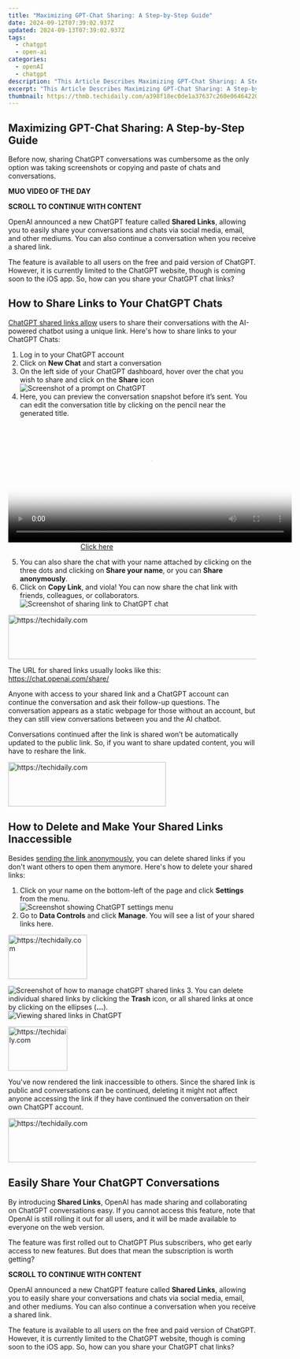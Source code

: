 ```yaml
---
title: "Maximizing GPT-Chat Sharing: A Step-by-Step Guide"
date: 2024-09-12T07:39:02.937Z
updated: 2024-09-13T07:39:02.937Z
tags:
  - chatgpt
  - open-ai
categories:
  - openAI
  - chatgpt
description: "This Article Describes Maximizing GPT-Chat Sharing: A Step-by-Step Guide"
excerpt: "This Article Describes Maximizing GPT-Chat Sharing: A Step-by-Step Guide"
thumbnail: https://thmb.techidaily.com/a398f18ec0de1a37637c260e06464220af2d995e8ad26b4b76b8430c1741deb5.jpg
---
```


## Maximizing GPT-Chat Sharing: A Step-by-Step Guide

 Before now, sharing ChatGPT conversations was cumbersome as the only option was taking screenshots or copying and paste of chats and conversations.

**MUO VIDEO OF THE DAY**

**SCROLL TO CONTINUE WITH CONTENT**

 OpenAI announced a new ChatGPT feature called **Shared Links**, allowing you to easily share your conversations and chats via social media, email, and other mediums. You can also continue a conversation when you receive a shared link.

 The feature is available to all users on the free and paid version of ChatGPT. However, it is currently limited to the ChatGPT website, though is coming soon to the iOS app. So, how can you share your ChatGPT chat links?

## How to Share Links to Your ChatGPT Chats

[ChatGPT shared links allow](http://www.makeuseof.com/what-are-chatgpt-shared-links-how-do-they-work/) users to share their conversations with the AI-powered chatbot using a unique link. Here's how to share links to your ChatGPT Chats:

1. Log in to your ChatGPT account
2. Click on **New Chat** and start a conversation
3. On the left side of your ChatGPT dashboard, hover over the chat you wish to share and click on the **Share** icon  
![Screenshot of a prompt on ChatGPT](https://static1.makeuseofimages.com/wordpress/wp-content/uploads/2023/06/screenshot-2023-06-04-170116.jpg)
4. Here, you can preview the conversation snapshot before it’s sent. You can edit the conversation title by clicking on the pencil near the generated title.

<!-- affiliate ads begin -->
<span id="1993645">
					<video width="576" height="240" style="cursor:pointer"
           poster="//a.impactradius-go.com/display-clicktoplayimage/1993645.png"
           onclick="if(!this.playClicked){this.play();this.setAttribute('controls',true);this.playClicked=true;}">
	   <source src="//a.impactradius-go.com/display-ad/22993-1993645">
	   <img src="//a.impactradius-go.com/display-clicktoplayimage/1993645.png" style="border: none; height: 100%; width: 100%; object-fit: contain">
	</video>
	<div style="width:360px;text-align:center"><a href="javascript:window.open(decodeURIComponent('https%3A%2F%2Fhomestyler.sjv.io%2Fc%2F5597632%2F1993645%2F22993'), '_blank');void(0);">Click here</a></div>
</span>
<img height="0" width="0" src="https://imp.pxf.io/i/5597632/1993645/22993" style="position:absolute;visibility:hidden;" border="0" />
<!-- affiliate ads end -->

5. You can also share the chat with your name attached by clicking on the three dots and clicking on **Share your name**, or you can **Share anonymously**.
6. Click on **Copy Link**, and viola! You can now share the chat link with friends, colleagues, or collaborators.  
![Screenshot of sharing link to ChatGPT chat](https://static1.makeuseofimages.com/wordpress/wp-content/uploads/2023/06/screenshot-2023-06-04-170348.jpg)

<!-- affiliate ads begin -->
<a href="https://ephamedtechinc.pxf.io/c/5597632/2137228/26400" target="_top" id="2137228">
  <img src="//a.impactradius-go.com/display-ad/26400-2137228" border="0" alt="https://techidaily.com" width="728" height="90"/>
</a>
<img height="0" width="0" src="https://ephamedtechinc.pxf.io/i/5597632/2137228/26400" style="position:absolute;visibility:hidden;" border="0" />
<!-- affiliate ads end -->

 The URL for shared links usually looks like this: <https://chat.openai.com/share/><conversation-ID>

 Anyone with access to your shared link and a ChatGPT account can continue the conversation and ask their follow-up questions. The conversation appears as a static webpage for those without an account, but they can still view conversations between you and the AI chatbot.

 Conversations continued after the link is shared won’t be automatically updated to the public link. So, if you want to share updated content, you will have to reshare the link.

<!-- affiliate ads begin -->
<a href="https://aligracehair.sjv.io/c/5597632/2115947/19272" target="_top" id="2115947">
  <img src="//a.impactradius-go.com/display-ad/19272-2115947" border="0" alt="https://techidaily.com" width="320" height="90"/>
</a>
<img height="0" width="0" src="https://aligracehair.sjv.io/i/5597632/2115947/19272" style="position:absolute;visibility:hidden;" border="0" />
<!-- affiliate ads end -->

## How to Delete and Make Your Shared Links Inaccessible

 Besides [sending the link anonymously](https://www.makeuseof.com/tag/how-to-send-completely-anonymous-emails/), you can delete shared links if you don't want others to open them anymore. Here's how to delete your shared links:

1. Click on your name on the bottom-left of the page and click **Settings** from the menu.  
![Screenshot showing ChatGPT settings menu](https://static1.makeuseofimages.com/wordpress/wp-content/uploads/2023/06/screenshot-2023-06-04-172600.jpg)
2. Go to **Data Controls** and click **Manage**. You will see a list of your shared links here.  

<!-- affiliate ads begin -->
<a href="https://aligracehair.sjv.io/c/5597632/2135410/19272" target="_top" id="2135410">
  <img src="//a.impactradius-go.com/display-ad/19272-2135410" border="0" alt="https://techidaily.com" width="160" height="90"/>
</a>
<img height="0" width="0" src="https://aligracehair.sjv.io/i/5597632/2135410/19272" style="position:absolute;visibility:hidden;" border="0" />
<!-- affiliate ads end -->

![Screenshot of how to manage chatGPT shared links](https://static1.makeuseofimages.com/wordpress/wp-content/uploads/2023/06/screenshot-2023-06-04-172703.jpg)
3. You can delete individual shared links by clicking the **Trash** icon, or all shared links at once by clicking on the ellipses (**...**).  
![Viewing shared links in ChatGPT](https://static1.makeuseofimages.com/wordpress/wp-content/uploads/2023/06/screenshot-2023-06-04-172730.jpg)

<!-- affiliate ads begin -->
<a href="https://25home.pxf.io/c/5597632/2123467/16836" target="_top" id="2123467">
  <img src="//a.impactradius-go.com/display-ad/16836-2123467" border="0" alt="https://techidaily.com" width="120" height="90"/>
</a>
<img height="0" width="0" src="https://25home.pxf.io/i/5597632/2123467/16836" style="position:absolute;visibility:hidden;" border="0" />
<!-- affiliate ads end -->

 You've now rendered the link inaccessible to others. Since the shared link is public and conversations can be continued, deleting it might not affect anyone accessing the link if they have continued the conversation on their own ChatGPT account.

<!-- affiliate ads begin -->
<a href="https://ephamedtechinc.pxf.io/c/5597632/2120864/26400?prodsku=Mercury" target="_top" id="2120864">
  <img src="//a.impactradius-go.com/display-ad/26400-2120864" border="0" alt="https://techidaily.com" width="728" height="90"/>
</a>
<img height="0" width="0" src="https://ephamedtechinc.pxf.io/i/5597632/2120864/26400?prodsku=Mercury" style="position:absolute;visibility:hidden;" border="0" />
<!-- affiliate ads end -->

## Easily Share Your ChatGPT Conversations

 By introducing **Shared Links**, OpenAI has made sharing and collaborating on ChatGPT conversations easy. If you cannot access this feature, note that OpenAI is still rolling it out for all users, and it will be made available to everyone on the web version.

 The feature was first rolled out to ChatGPT Plus subscribers, who get early access to new features. But does that mean the subscription is worth getting?

**SCROLL TO CONTINUE WITH CONTENT**

 OpenAI announced a new ChatGPT feature called **Shared Links**, allowing you to easily share your conversations and chats via social media, email, and other mediums. You can also continue a conversation when you receive a shared link.

 The feature is available to all users on the free and paid version of ChatGPT. However, it is currently limited to the ChatGPT website, though is coming soon to the iOS app. So, how can you share your ChatGPT chat links?

<ins class="adsbygoogle"
     style="display:block"
     data-ad-format="autorelaxed"
     data-ad-client="ca-pub-7571918770474297"
     data-ad-slot="1223367746"></ins>

<ins class="adsbygoogle"
     style="display:block"
     data-ad-client="ca-pub-7571918770474297"
     data-ad-slot="8358498916"
     data-ad-format="auto"
     data-full-width-responsive="true"></ins>



